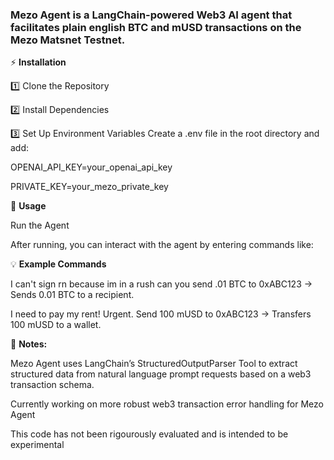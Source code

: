 ### Mezo Agent is a LangChain-powered Web3 AI agent that facilitates plain english BTC and mUSD transactions on the Mezo Matsnet Testnet. 

⚡ **Installation**

1️⃣ Clone the Repository

2️⃣ Install Dependencies

3️⃣ Set Up Environment Variables
Create a .env file in the root directory and add:

OPENAI_API_KEY=your_openai_api_key

PRIVATE_KEY=your_mezo_private_key

🚀 **Usage**

   Run the Agent

   After running, you can interact with the agent by entering commands like:


💡 **Example Commands**

I can't sign rn because im in a rush can you send .01 BTC to 0xABC123 → Sends 0.01 BTC to a recipient.

I need to pay my rent! Urgent. Send 100 mUSD to 0xABC123 → Transfers 100 mUSD to a wallet.

📝 **Notes:**

Mezo Agent uses LangChain’s StructuredOutputParser Tool to extract structured data from natural language prompt requests based on a web3 transaction schema.

Currently working on more robust web3 transaction error handling for Mezo Agent

This code has not been rigourously evaluated and is intended to be experimental  
